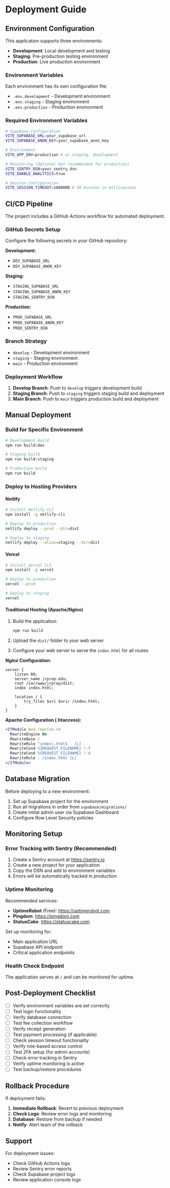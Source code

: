 # Deployment Guide

## Environment Configuration

This application supports three environments:
- **Development**: Local development and testing
- **Staging**: Pre-production testing environment
- **Production**: Live production environment

### Environment Variables

Each environment has its own configuration file:
- `.env.development` - Development environment
- `.env.staging` - Staging environment
- `.env.production` - Production environment

### Required Environment Variables

```bash
# Supabase Configuration
VITE_SUPABASE_URL=your_supabase_url
VITE_SUPABASE_ANON_KEY=your_supabase_anon_key

# Environment
VITE_APP_ENV=production # or staging, development

# Monitoring (Optional but recommended for production)
VITE_SENTRY_DSN=your_sentry_dsn
VITE_ENABLE_ANALYTICS=true

# Session Configuration
VITE_SESSION_TIMEOUT=1800000 # 30 minutes in milliseconds
```

## CI/CD Pipeline

The project includes a GitHub Actions workflow for automated deployment.

### GitHub Secrets Setup

Configure the following secrets in your GitHub repository:

**Development:**
- `DEV_SUPABASE_URL`
- `DEV_SUPABASE_ANON_KEY`

**Staging:**
- `STAGING_SUPABASE_URL`
- `STAGING_SUPABASE_ANON_KEY`
- `STAGING_SENTRY_DSN`

**Production:**
- `PROD_SUPABASE_URL`
- `PROD_SUPABASE_ANON_KEY`
- `PROD_SENTRY_DSN`

### Branch Strategy

- `develop` - Development environment
- `staging` - Staging environment
- `main` - Production environment

### Deployment Workflow

1. **Develop Branch**: Push to `develop` triggers development build
2. **Staging Branch**: Push to `staging` triggers staging build and deployment
3. **Main Branch**: Push to `main` triggers production build and deployment

## Manual Deployment

### Build for Specific Environment

```bash
# Development build
npm run build:dev

# Staging build
npm run build:staging

# Production build
npm run build
```

### Deploy to Hosting Providers

#### Netlify

```bash
# Install Netlify CLI
npm install -g netlify-cli

# Deploy to production
netlify deploy --prod --dir=dist

# Deploy to staging
netlify deploy --alias=staging --dir=dist
```

#### Vercel

```bash
# Install Vercel CLI
npm install -g vercel

# Deploy to production
vercel --prod

# Deploy to staging
vercel
```

#### Traditional Hosting (Apache/Nginx)

1. Build the application:
   ```bash
   npm run build
   ```

2. Upload the `dist/` folder to your web server

3. Configure your web server to serve the `index.html` for all routes

**Nginx Configuration:**
```nginx
server {
    listen 80;
    server_name jrprep.edu;
    root /var/www/jrprep/dist;
    index index.html;

    location / {
        try_files $uri $uri/ /index.html;
    }
}
```

**Apache Configuration (.htaccess):**
```apache
<IfModule mod_rewrite.c>
  RewriteEngine On
  RewriteBase /
  RewriteRule ^index\.html$ - [L]
  RewriteCond %{REQUEST_FILENAME} !-f
  RewriteCond %{REQUEST_FILENAME} !-d
  RewriteRule . /index.html [L]
</IfModule>
```

## Database Migration

Before deploying to a new environment:

1. Set up Supabase project for the environment
2. Run all migrations in order from `supabase/migrations/`
3. Create initial admin user via Supabase Dashboard
4. Configure Row Level Security policies

## Monitoring Setup

### Error Tracking with Sentry (Recommended)

1. Create a Sentry account at https://sentry.io
2. Create a new project for your application
3. Copy the DSN and add to environment variables
4. Errors will be automatically tracked in production

### Uptime Monitoring

Recommended services:
- **UptimeRobot** (Free): https://uptimerobot.com
- **Pingdom**: https://pingdom.com
- **StatusCake**: https://statuscake.com

Set up monitoring for:
- Main application URL
- Supabase API endpoint
- Critical application endpoints

### Health Check Endpoint

The application serves at `/` and can be monitored for uptime.

## Post-Deployment Checklist

- [ ] Verify environment variables are set correctly
- [ ] Test login functionality
- [ ] Verify database connection
- [ ] Test fee collection workflow
- [ ] Verify receipt generation
- [ ] Test payment processing (if applicable)
- [ ] Check session timeout functionality
- [ ] Verify role-based access control
- [ ] Test 2FA setup (for admin accounts)
- [ ] Check error tracking in Sentry
- [ ] Verify uptime monitoring is active
- [ ] Test backup/restore procedures

## Rollback Procedure

If deployment fails:

1. **Immediate Rollback**: Revert to previous deployment
2. **Check Logs**: Review error logs and monitoring
3. **Database**: Restore from backup if needed
4. **Notify**: Alert team of the rollback

## Support

For deployment issues:
- Check GitHub Actions logs
- Review Sentry error reports
- Check Supabase project logs
- Review application console logs
